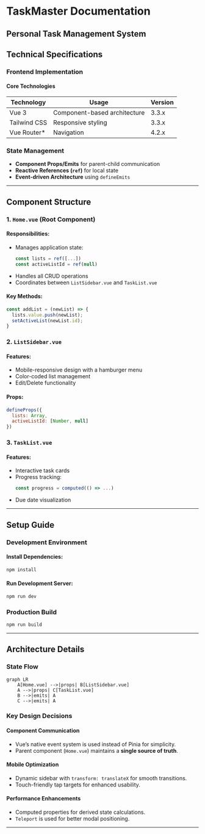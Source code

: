 # TaskMaster Documentation

## Personal Task Management System

## Technical Specifications

### Frontend Implementation

#### Core Technologies

| Technology   | Usage                        | Version |
| ------------ | ---------------------------- | ------- |
| Vue 3        | Component-based architecture | 3.3.x   |
| Tailwind CSS | Responsive styling           | 3.3.x   |
| Vue Router\* | Navigation                   | 4.2.x   |

### State Management

- **Component Props/Emits** for parent-child communication
- **Reactive References (********`ref`********)** for local state
- **Event-driven Architecture** using `defineEmits`

---

## Component Structure

### 1. `Home.vue` (Root Component)

#### Responsibilities:

- Manages application state:
  ```javascript
  const lists = ref([...])
  const activeListId = ref(null)
  ```
- Handles all CRUD operations
- Coordinates between `ListSidebar.vue` and `TaskList.vue`

#### Key Methods:

```javascript
const addList = (newList) => {
  lists.value.push(newList);
  setActiveList(newList.id);
}
```

### 2. `ListSidebar.vue`

#### Features:

- Mobile-responsive design with a hamburger menu
- Color-coded list management
- Edit/Delete functionality

#### Props:

```javascript
defineProps({
  lists: Array,
  activeListId: [Number, null]
})
```

### 3. `TaskList.vue`

#### Features:

- Interactive task cards
- Progress tracking:
  ```javascript
  const progress = computed(() => ...)
  ```
- Due date visualization

---

## Setup Guide

### Development Environment

#### Install Dependencies:

```bash
npm install
```

#### Run Development Server:

```bash
npm run dev
```

### Production Build

```bash
npm run build
```

---

## Architecture Details

### State Flow

```mermaid
graph LR
    A[Home.vue] -->|props| B[ListSidebar.vue]
    A -->|props| C[TaskList.vue]
    B -->|emits| A
    C -->|emits| A
```

### Key Design Decisions

#### Component Communication

- Vue’s native event system is used instead of Pinia for simplicity.
- Parent component (`Home.vue`) maintains a **single source of truth**.

#### Mobile Optimization

- Dynamic sidebar with `transform: translateX` for smooth transitions.
- Touch-friendly tap targets for enhanced usability.

#### Performance Enhancements

- Computed properties for derived state calculations.
- `Teleport` is used for better modal positioning.

---

##

